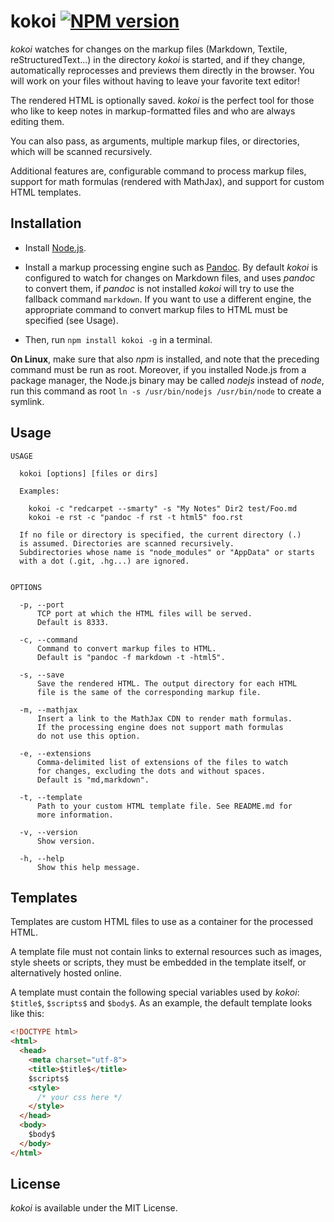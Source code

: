 # kokoi [![NPM version](https://badge.fury.io/js/kokoi.png)](http://badge.fury.io/js/kokoi)

_kokoi_ watches for changes on the markup files (Markdown, Textile, reStructuredText...) in the directory _kokoi_ is started, and if they change, automatically reprocesses and previews them directly in the browser. You will work on your files without having to leave your favorite text editor!

The rendered HTML is optionally saved. _kokoi_ is the perfect tool for those who like to keep notes in markup-formatted files and who are always editing them.

You can also pass, as arguments, multiple markup files, or directories, which will be scanned recursively.

Additional features are, configurable command to process markup files, support for math formulas (rendered with MathJax), and support for custom HTML templates.

## Installation

* Install [Node.js](http://www.nodejs.org/).

* Install a markup processing engine such as [Pandoc](http://johnmacfarlane.net/pandoc/). By default _kokoi_ is configured to watch for changes on Markdown files, and uses _pandoc_ to convert them, if _pandoc_ is not installed _kokoi_ will try to use the fallback command `markdown`. If you want to use a different engine, the appropriate command to convert markup files to HTML must be specified (see Usage).

* Then, run `npm install kokoi -g` in a terminal.

__On Linux__, make sure that also _npm_ is installed, and note that the preceding command must be run as root.
Moreover, if you installed Node.js from a package manager, the Node.js binary may be called _nodejs_ instead of _node_, run this command as root `ln -s /usr/bin/nodejs /usr/bin/node` to create a symlink.

## Usage

```
USAGE

  kokoi [options] [files or dirs]

  Examples:

    kokoi -c "redcarpet --smarty" -s "My Notes" Dir2 test/Foo.md
    kokoi -e rst -c "pandoc -f rst -t html5" foo.rst

  If no file or directory is specified, the current directory (.)
  is assumed. Directories are scanned recursively.
  Subdirectories whose name is "node_modules" or "AppData" or starts
  with a dot (.git, .hg...) are ignored.


OPTIONS

  -p, --port
      TCP port at which the HTML files will be served.
      Default is 8333.

  -c, --command
      Command to convert markup files to HTML.
      Default is "pandoc -f markdown -t -html5".

  -s, --save
      Save the rendered HTML. The output directory for each HTML
      file is the same of the corresponding markup file.

  -m, --mathjax
      Insert a link to the MathJax CDN to render math formulas.
      If the processing engine does not support math formulas
      do not use this option.

  -e, --extensions
      Comma-delimited list of extensions of the files to watch
      for changes, excluding the dots and without spaces.
      Default is "md,markdown".

  -t, --template
      Path to your custom HTML template file. See README.md for
      more information.

  -v, --version
      Show version.

  -h, --help
      Show this help message.
```

## Templates

Templates are custom HTML files to use as a container for the processed HTML.

A template file must not contain links to external resources such as images, style sheets or scripts, they must be embedded in the template itself, or alternatively hosted online.

A template must contain the following special variables used by _kokoi_: `$title$`, `$scripts$` and `$body$`. As an example, the default template looks like this:

```html
<!DOCTYPE html>
<html>
  <head>
    <meta charset="utf-8">
    <title>$title$</title>
    $scripts$
    <style>
      /* your css here */
    </style>
  </head>
  <body>
    $body$
  </body>
</html>
```

## License

_kokoi_ is available under the MIT License.
